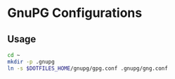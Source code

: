 # GnuPG Configurations

## Usage

``` bash
cd ~
mkdir -p .gnupg
ln -s $DOTFILES_HOME/gnupg/gpg.conf .gnupg/gng.conf
```
